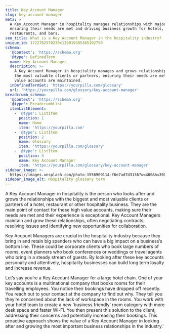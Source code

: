 ```yaml
---
title: Key Account Manager
slug: key-account-manager
meta: >
  A Key Account Manager in hospitality manages relationships with major clients,
  ensuring their needs are met and driving business growth for hotels,
  restaurants, and bars.
seo_title: What is a Key Account Manager in the hospitality industry?
unique_id: 1722782570230x136019385365192750
schema:
  '@context': 'https://schema.org'
  '@type': DefinedTerm
  name: Key Account Manager
  description: >-
    A Key Account Manager in hospitality manages and grows relationships with
    the most valuable clients or partners, ensuring their needs are met and high
    value accounts are maintained.
  inDefinedTermSet: 'https://yourpilla.com/glossary'
  url: 'https://yourpilla.com/glossary/key-account-manager'
breadcrumb_schema:
  '@context': 'https://schema.org'
  '@type': BreadcrumbList
  itemListElement:
    - '@type': ListItem
      position: 1
      name: Home
      item: 'https://yourpilla.com'
    - '@type': ListItem
      position: 2
      name: Glossary
      item: 'https://yourpilla.com/glossary'
    - '@type': ListItem
      position: 3
      name: Key Account Manager
      item: 'https://yourpilla.com/glossary/key-account-manager'
sidebar_image: >-
  https://images.unsplash.com/photo-1556909114-f6e7ad7d3136?w=400&h=300&fit=crop&auto=format
sidebar_image_alt: Hospitality glossary term
---
```

A Key Account Manager in hospitality is the person who looks after and grows the relationships with the biggest and most valuable clients or partners of a hotel, restaurant or other hospitality business. They are the main point of contact for these high value accounts, making sure their needs are met and their experience is exceptional. Key Account Managers maintain and grow these relationships, often negotiating contracts, resolving issues and identifying new opportunities for collaboration.

Key Account Managers are crucial in the hospitality industry because they bring in and retain big spenders who can have a big impact on a business’s bottom line. These could be corporate clients who book large numbers of rooms, event planners who book conferences or weddings or travel agents who bring in a steady stream of guests. By looking after these key accounts personally and attentively, hospitality businesses can build long term loyalty and increase revenue.

Let’s say you’re a Key Account Manager for a large hotel chain. One of your key accounts is a multinational company that books rooms for their travelling employees. You notice their bookings have dropped off recently. You reach out to your contact at the company to find out why. They tell you they’re concerned about the lack of workspace in the rooms. You work with your hotel team to create a new ‘business friendly’ room category with more desk space and faster Wi-Fi. You then present this solution to the client, addressing their concerns and potentially increasing their bookings. This proactive approach shows the value of a Key Account Manager in looking after and growing the most important business relationships in the industry.'
